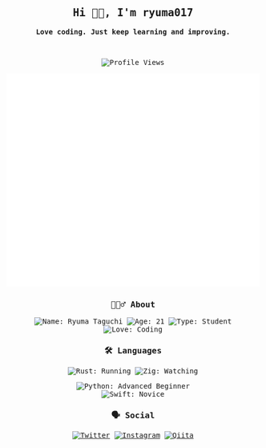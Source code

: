 <div align="center">

<samp>

## Hi 👋🏻, I'm ryuma017

**Love coding. Just keep learning and improving.**

<br>

![Profile Views](https://komarev.com/ghpvc/?username=ryuma017&color=lightgrey&style=flat-square)

![Metrics](/github-metrics.svg)

### 💁🏻‍♂️ About

![Name: Ryuma Taguchi](https://img.shields.io/badge/Name-Ryuma%20Taguchi-0074CC?style=for-the-badge)
![Age: 21](https://img.shields.io/badge/Age-21-0074CC?style=for-the-badge)
![Type: Student](https://img.shields.io/badge/Type-Student-0074CC?style=for-the-badge)
<br>
![Love: Coding](https://img.shields.io/badge/Love-Coding-FF69B4?style=for-the-badge)

### 🛠 Languages

![Rust: Running](https://img.shields.io/badge/Rust-Running!!!-DEA584?style=for-the-badge&logo=rust&logoColor=000000)
![Zig: Watching](https://img.shields.io/badge/Zig-Watching...-F7A41D?style=for-the-badge&logo=zig&logoColor=F7A41D)

![Python: Advanced Beginner](https://img.shields.io/badge/Python-Advanced%20Beginner-3D8ECC?style=for-the-badge&logo=python&logoColor=3572A5)
<br>
![Swift: Novice](https://img.shields.io/badge/Swift-Novice-7AA9CC?style=for-the-badge&logo=swift&logoColor=F05138)
<!-- <br>
![Go: Novice](https://img.shields.io/badge/Go-Novice-7AA9CC?style=for-the-badge&logo=go&logoColor=02ADD8)
![TypeScript: Novice](https://img.shields.io/badge/TypeScript-Novice-7AA9CC?style=for-the-badge&logo=typescript&logoColor=3078C6) -->

<!-- Competent: 0074CC, Advanced Beginner: 3D8ECC, Novice: 7AA9CC -->

### 🗣 Social

[![Twitter](https://img.shields.io/badge/Twitter-1DA1F2?style=for-the-badge&logo=twitter&logoColor=white)](https://twitter.com/ryuma017)
[![Instagram](https://img.shields.io/badge/Instagram-E4405F?style=for-the-badge&logo=instagram&logoColor=white)](https://instagram.com/ryuma017)
[![Qiita](https://img.shields.io/badge/Qiita-55C500?style=for-the-badge&logo=qiita&logoColor=white)](https://qiita.com/ryuma017)

</samp>

</div>
